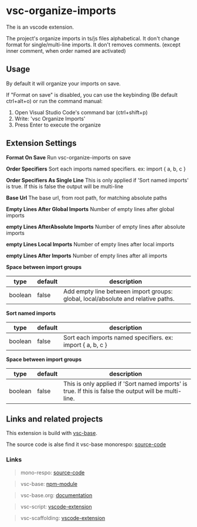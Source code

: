 # vsc-organize-imports

The is an vscode extension.

The project's organize imports in ts/js files alphabetical.
It don't change format for single/multi-line imports.
It don't removes comments. (except inner comment, when order named are activated)

## Usage

By default it will organize your imports on save.

If "Format on save" is disabled, you can use the keybinding
(Be default ctrl+alt+o)
or run the command manual:

1. Open Visual Studio Code's command bar (ctrl+shift+p)
2. Write: 'vsc Organize Imports'
3. Press Enter to execute the organize

## Extension Settings

**Format On Save**
Run vsc-organize-imports on save

**Order Specifiers**
Sort each imports named specifiers. ex: import { a, b, c }

**Order
Specifiers As Single Line**
This is only applied if 'Sort named imports' is true. If this is false the output will be multi-line

**Base Url**
The base url, from root path, for matching absolute paths

**Empty Lines After Global Imports**
Number of empty lines after global imports

**empty Lines AfterAbsolute Imports**
Number of empty lines after absolute imports

**empty Lines Local Imports**
Number of empty lines after local imports

**empty Lines After Imports**
Number of empty lines after all imports

**Space between import groups**

| type    | default | description                                                                      |
| ------- | ------- | -------------------------------------------------------------------------------- |
| boolean | false   | Add empty line between import groups: global, local/absolute and relative paths. |

**Sort named imports**

| type    | default | description                                                |
| ------- | ------- | ---------------------------------------------------------- |
| boolean | false   | Sort each imports named specifiers. ex: import { a, b, c } |

**Space between import groups**

| type    | default | description                                                                                           |
| ------- | ------- | ----------------------------------------------------------------------------------------------------- |
| boolean | false   | This is only applied if 'Sort named imports' is true. If this is false the output will be multi-line. |

## Links and related projects

This extension is build with [vsc-base](http://vsc-base.org).

The source code is alse find it vsc-base monorespo: [source-code](https://github.com/alfnielsen/vsc-base)

### Links

> mono-respo: [source-code](https://github.com/alfnielsen/vsc-base)

> vsc-base: [npm-module](https://www.npmjs.com/package/vsc-base)

> vsc-base.org: [documentation](http://vsc-base.org)

> vsc-script: [vscode-extension](https://marketplace.visualstudio.com/items?itemName=alfnielsen.vsc-script)

> vsc-scaffolding: [vscode-extension](https://marketplace.visualstudio.com/items?itemName=alfnielsen.vsc-scafolding)
